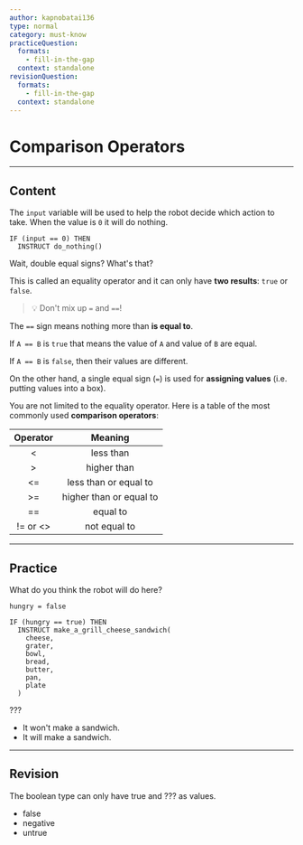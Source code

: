 ```yaml
---
author: kapnobatai136
type: normal
category: must-know
practiceQuestion:
  formats:
    - fill-in-the-gap
  context: standalone
revisionQuestion:
  formats:
    - fill-in-the-gap
  context: standalone
---
```


# Comparison Operators


---

## Content

The `input` variable will be used to help the robot decide which action to take. When the value is `0` it will do nothing.

```plain-text
IF (input == 0) THEN
  INSTRUCT do_nothing()
```

Wait, double equal signs? What's that? 

This is called an equality operator and it can only have **two results**: `true` or `false`.

> 💡 Don't mix up `=` and `==`! 

The `==` sign means nothing more than **is equal to**. 

If `A == B` is `true` that means the value of `A` and value of `B` are equal. 

If `A == B` is `false`, then their values are different.

On the other hand, a single equal sign (`=`) is used for **assigning values** (i.e. putting values into a box).

You are not limited to the equality operator. Here is a table of the most commonly used **comparison operators**:

| Operator |         Meaning         |
| :------: | :---------------------: |
|     <    |        less than        |
|     >    |       higher than       |
|    <=    |  less than or equal to  |
|    >=    | higher than or equal to |
|    ==    |         equal to        |
| != or <> |       not equal to      |


---

## Practice

What do you think the robot will do here?

```plain-text
hungry = false

IF (hungry == true) THEN
  INSTRUCT make_a_grill_cheese_sandwich(
    cheese, 
    grater, 
    bowl, 
    bread, 
    butter, 
    pan, 
    plate
  )
```

???

- It won't make a sandwich.
- It will make a sandwich.


---

## Revision

The boolean type can only have true and ??? as values.

- false
- negative
- untrue
